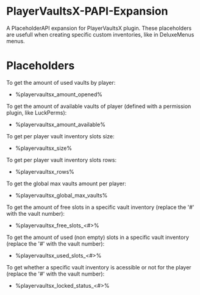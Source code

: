 # PlayerVaultsX-PAPI-Expansion
A PlaceholderAPI expansion for PlayerVaultsX plugin. These placeholders are usefull when creating
specific custom inventories, like in DeluxeMenus menus.

# Placeholders

To get the amount of used vaults by player:

* %playervaultsx_amount_opened%

To get the amount of available vaults of player (defined with a permission plugin, like LuckPerms):

* %playervaultsx_amount_available%

To get per player vault inventory slots size:

* %playervaultsx_size%

To get per player vault inventory slots rows:

* %playervaultsx_rows%

To get the global max vaults amount per player:

* %playervaultsx_global_max_vaults%

To get the amount of free slots in a specific vault inventory (replace the '#' with the vault number):

* %playervaultsx_free_slots_<#>%

To get the amount of used (non empty) slots in a specific vault inventory (replace the '#' with the vault number):

* %playervaultsx_used_slots_<#>%

To get whether a specific vault inventory is acessible or not for the player (replace the '#' with the vault number):

* %playervaultsx_locked_status_<#>%
